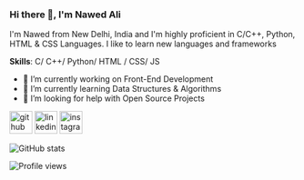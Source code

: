 ### Hi there 👋, I'm Nawed Ali
I'm Nawed from New Delhi, India and I'm highly proficient in C/C++, Python, HTML & CSS Languages. I like to learn new languages and frameworks 


**Skills**: C/ C++/ Python/ HTML / CSS/ JS

- 🔭 I’m currently working on Front-End Development 
- 🌱 I’m currently learning Data Structures & Algorithms 
- 🤔 I’m looking for help with Open Source Projects 


[<img src='https://cdn.jsdelivr.net/npm/simple-icons@3.0.1/icons/github.svg' alt='github' height='40'>](https://github.com/nawed2611)  [<img src='https://cdn.jsdelivr.net/npm/simple-icons@3.0.1/icons/linkedin.svg' alt='linkedin' height='40'>](https://www.linkedin.com/in/nawedali/)  [<img src='https://cdn.jsdelivr.net/npm/simple-icons@3.0.1/icons/instagram.svg' alt='instagram' height='40'>](https://www.instagram.com/nawed.alli/)  

![GitHub stats](https://github-readme-stats.vercel.app/api?username=nawed2611&show_icons=true)  

![Profile views](https://gpvc.arturio.dev/nawed2611)  
